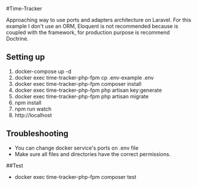 #Time-Tracker

Approaching way to use ports and adapters architecture on Laravel.
For this example I don't use an ORM, Eloquent is not recommended because
is coupled with the framework, for production purpose is recommend Doctrine.

## Setting up
1. docker-compose up -d
2. docker exec time-tracker-php-fpm cp .env-example .env
3. docker exec time-tracker-php-fpm composer install
4. docker exec time-tracker-php-fpm php artisan key:generate
5. docker exec time-tracker-php-fpm php artisan migrate
6. npm install
7.  npm run watch
8. http://localhost

## Troubleshooting
- You can change docker service's ports on .env file
- Make sure all files and directories have the correct permissions. 

##Test
- docker exec time-tracker-php-fpm composer test
